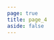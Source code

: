 ```yaml
---
page: true
title: page_4
aside: false
---
```

<script setup>
import Page from "./.vitepress/theme/components/Page.vue";
import { useData } from "vitepress";
const { theme } = useData();
const posts = theme.value.posts.slice(30,40)
</script>
<Page :posts="posts" :pageCurrent="4" :pagesNum="22" />